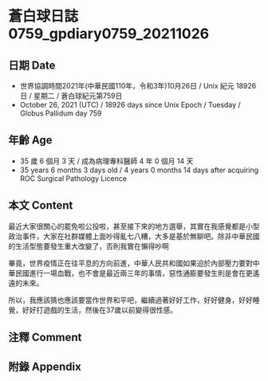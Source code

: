 [_metadata_:encoding]: - "utf-8"
[_metadata_:language]: - "zh-Hant-TW"
[_metadata_:fileformat]: - "markdown"
[_metadata_:MIME_type]: - "text/plain"
[_metadata_:markdown_version]: - "commonmark version 0.30"
[_metadata_:markdown_spec]: - "https://spec.commonmark.org/0.30/"

# 蒼白球日誌0759_gpdiary0759_20211026 #

## 日期 Date ##

* 世界協調時間2021年(中華民國110年，令和3年)10月26日 / Unix 紀元 18926 日 / 星期二 / 蒼白球紀元第759日
* October 26, 2021 (UTC) / 18926 days since Unix Epoch / Tuesday / Globus Pallidum day 759

## 年齡 Age ##

* 35 歲 6 個月 3 天 / 成為病理專科醫師 4 年 0 個月 14 天
* 35 years 6 months 3 days old / 4 years 0 months 14 days after acquiring ROC Surgical Pathology Licence

## 本文 Content ##

最近大家很關心的罷免啦公投啦，甚至接下來的地方選舉，其實在我感覺都是小型政治事件，大家在社群媒體上面吵得亂七八糟，大多是基於無聊吧。除非中華民國的生活型態要發生重大改變了，否則我實在懶得吵啊

畢竟，世界疫情正在往平息的方向前進，中華人民共和國如果迫於內部壓力要對中華民國進行一場血戰，也不會是最近兩三年的事情，惡性通膨要發生則是會在更遙遠的未來。

所以，我應該猜也應該要當作世界和平吧，繼續過著好好工作，好好健身，好好睡覺，好好打遊戲的生活，然後在37歲以前變得很性感。

## 注釋 Comment ##

## 附錄 Appendix ##

